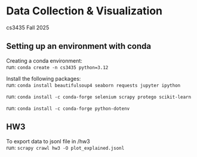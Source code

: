 # Data Collection & Visualization

cs3435 Fall 2025

## Setting up an environment with conda
Creating a conda environment:  
run: `conda create -n cs3435 python=3.12`  

Install the following packages:  
run: `conda install beautifulsoup4 seaborn requests jupyter ipython`  

run: `conda install -c conda-forge selenium scrapy protego scikit-learn`

run: `conda install -c conda-forge python-dotenv`

## HW3
To export data to jsonl file in /hw3   
run: `scrapy crawl hw3 -O plot_explained.jsonl`